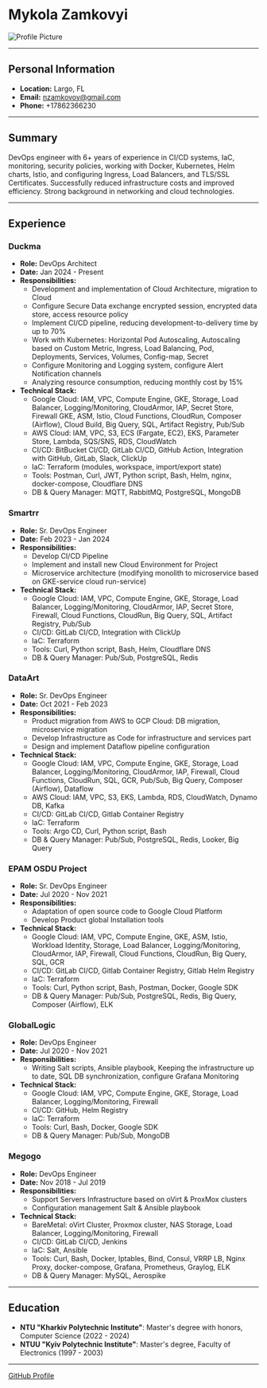 # Mykola Zamkovyi

![Profile Picture](https://avatars.githubusercontent.com/u/9919?s=200&v=4)

---

## Personal Information
- **Location:** Largo, FL
- **Email:** [nzamkovoy@gmail.com](mailto:nzamkovoy@gmail.com)
- **Phone:** +17862366230

---

## Summary
DevOps engineer with 6+ years of experience in CI/CD systems, IaC, monitoring, security policies, working with Docker, Kubernetes, Helm charts, Istio, and configuring Ingress, Load Balancers, and TLS/SSL Certificates. Successfully reduced infrastructure costs and improved efficiency. Strong background in networking and cloud technologies.

---

## Experience

### Duckma
- **Role:** DevOps Architect
- **Date:** Jan 2024 - Present
- **Responsibilities:**
  - Development and implementation of Cloud Architecture, migration to Cloud
  - Configure Secure Data exchange encrypted session, encrypted data store, access resource policy
  - Implement CI/CD pipeline, reducing development-to-delivery time by up to 70%
  - Work with Kubernetes: Horizontal Pod Autoscaling, Autoscaling based on Custom Metric, Ingress, Load Balancing, Pod, Deployments, Services, Volumes, Config-map, Secret
  - Configure Monitoring and Logging system, configure Alert Notification channels
  - Analyzing resource consumption, reducing monthly cost by 15%
- **Technical Stack:**
  - Google Cloud: IAM, VPC, Compute Engine, GKE, Storage, Load Balancer, Logging/Monitoring, CloudArmor, IAP, Secret Store, Firewall GKE, ASM, Istio, Cloud Functions, CloudRun, Composer (Airflow), Cloud Build, Big Query, SQL, Artifact Registry, Pub/Sub
  - AWS Cloud: IAM, VPC, S3, ECS (Fargate, EC2), EKS, Parameter Store, Lambda, SQS/SNS, RDS, CloudWatch
  - CI/CD: BitBucket CI/CD, GitLab CI/CD, GitHub Action, Integration with GitHub, GitLab, Slack, ClickUp
  - IaC: Terraform (modules, workspace, import/export state)
  - Tools: Postman, Curl, JWT, Python script, Bash, Helm, nginx, docker-compose, Cloudflare DNS
  - DB & Query Manager: MQTT, RabbitMQ, PostgreSQL, MongoDB

### Smartrr
- **Role:** Sr. DevOps Engineer
- **Date:** Feb 2023 - Jan 2024
- **Responsibilities:**
  - Develop CI/CD Pipeline
  - Implement and install new Cloud Environment for Project
  - Microservice architecture (modifying monolith to microservice based on GKE-service cloud run-service)
- **Technical Stack:**
  - Google Cloud: IAM, VPC, Compute Engine, GKE, Storage, Load Balancer, Logging/Monitoring, CloudArmor, IAP, Secret Store, Firewall, Cloud Functions, CloudRun, Big Query, SQL, Artifact Registry, Pub/Sub
  - CI/CD: GitLab CI/CD, Integration with ClickUp
  - IaC: Terraform
  - Tools: Curl, Python script, Bash, Helm, Cloudflare DNS
  - DB & Query Manager: Pub/Sub, PostgreSQL, Redis

### DataArt
- **Role:** Sr. DevOps Engineer
- **Date:** Oct 2021 - Feb 2023
- **Responsibilities:**
  - Product migration from AWS to GCP Cloud: DB migration, microservice migration
  - Develop Infrastructure as Code for infrastructure and services part
  - Design and implement Dataflow pipeline configuration
- **Technical Stack:**
  - Google Cloud: IAM, VPC, Compute Engine, GKE, Storage, Load Balancer, Logging/Monitoring, CloudArmor, IAP, Firewall, Cloud Functions, CloudRun, SQL, GCR, Pub/Sub, Big Query, Composer (Airflow), Dataflow
  - AWS Cloud: IAM, VPC, S3, EKS, Lambda, RDS, CloudWatch, Dynamo DB, Kafka
  - CI/CD: GitLab CI/CD, Gitlab Container Registry
  - IaC: Terraform
  - Tools: Argo CD, Curl, Python script, Bash
  - DB & Query Manager: Pub/Sub, PostgreSQL, Redis, Looker, Big Query

### EPAM OSDU Project
- **Role:** Sr. DevOps Engineer
- **Date:** Jul 2020 - Nov 2021
- **Responsibilities:**
  - Adaptation of open source code to Google Cloud Platform
  - Develop Product global Installation tools
- **Technical Stack:**
  - Google Cloud: IAM, VPC, Compute Engine, GKE, ASM, Istio, Workload Identity, Storage, Load Balancer, Logging/Monitoring, CloudArmor, IAP, Firewall, Cloud Functions, CloudRun, Big Query, SQL, GCR
  - CI/CD: GitLab CI/CD, Gitlab Container Registry, Gitlab Helm Registry
  - IaC: Terraform
  - Tools: Curl, Python script, Bash, Postman, Docker, Google SDK
  - DB & Query Manager: Pub/Sub, PostgreSQL, Redis, Big Query, Composer (Airflow), ELK

### GlobalLogic
- **Role:** DevOps Engineer
- **Date:** Jul 2020 - Nov 2021
- **Responsibilities:**
  - Writing Salt scripts, Ansible playbook, Keeping the infrastructure up to date, SQL DB synchronization, configure Grafana Monitoring
- **Technical Stack:**
  - Google Cloud: IAM, VPC, Compute Engine, GKE, Storage, Load Balancer, Logging/Monitoring, Firewall
  - CI/CD: GitHub, Helm Registry
  - IaC: Terraform
  - Tools: Curl, Bash, Docker, Google SDK
  - DB & Query Manager: Pub/Sub, MongoDB

### Megogo
- **Role:** DevOps Engineer
- **Date:** Nov 2018 - Jul 2019
- **Responsibilities:**
  - Support Servers Infrastructure based on oVirt & ProxMox clusters
  - Configuration management Salt & Ansible playbook
- **Technical Stack:**
  - BareMetal: oVirt Cluster, Proxmox cluster, NAS Storage, Load Balancer, Logging/Monitoring, Firewall
  - CI/CD: GitLab CI/CD, Jenkins
  - IaC: Salt, Ansible
  - Tools: Curl, Bash, Docker, Iptables, Bind, Consul, VRRP LB, Nginx Proxy, docker-compose, Grafana, Prometheus, Graylog, ELK
  - DB & Query Manager: MySQL, Aerospike

---

## Education
- **NTU "Kharkiv Polytechnic Institute"**: Master's degree with honors, Computer Science (2022 - 2024)
- **NTUU "Kyiv Polytechnic Institute"**: Master's degree, Faculty of Electronics (1997 - 2003)

---

[GitHub Profile](https://github.com/dnk80)
